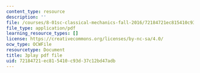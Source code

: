 ```yaml
---
content_type: resource
description: ''
file: /courses/8-01sc-classical-mechanics-fall-2016/72184721ec815410c93d37c12bd47adb_D2lW7o32fzk.pdf
file_type: application/pdf
learning_resource_types: []
license: https://creativecommons.org/licenses/by-nc-sa/4.0/
ocw_type: OCWFile
resourcetype: Document
title: 3play pdf file
uid: 72184721-ec81-5410-c93d-37c12bd47adb
---
```

